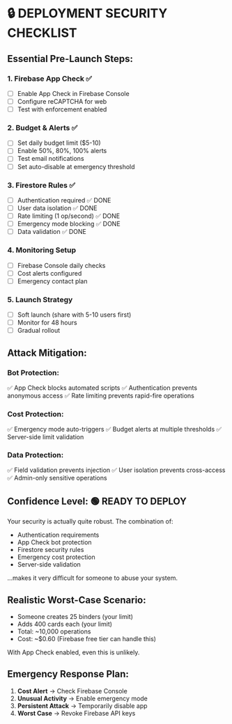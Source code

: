 # 🔒 DEPLOYMENT SECURITY CHECKLIST

## Essential Pre-Launch Steps:

### 1. Firebase App Check ✅

- [ ] Enable App Check in Firebase Console
- [ ] Configure reCAPTCHA for web
- [ ] Test with enforcement enabled

### 2. Budget & Alerts ✅

- [ ] Set daily budget limit ($5-10)
- [ ] Enable 50%, 80%, 100% alerts
- [ ] Test email notifications
- [ ] Set auto-disable at emergency threshold

### 3. Firestore Rules ✅

- [ ] Authentication required ✅ DONE
- [ ] User data isolation ✅ DONE
- [ ] Rate limiting (1 op/second) ✅ DONE
- [ ] Emergency mode blocking ✅ DONE
- [ ] Data validation ✅ DONE

### 4. Monitoring Setup

- [ ] Firebase Console daily checks
- [ ] Cost alerts configured
- [ ] Emergency contact plan

### 5. Launch Strategy

- [ ] Soft launch (share with 5-10 users first)
- [ ] Monitor for 48 hours
- [ ] Gradual rollout

## Attack Mitigation:

### Bot Protection:

✅ App Check blocks automated scripts
✅ Authentication prevents anonymous access
✅ Rate limiting prevents rapid-fire operations

### Cost Protection:

✅ Emergency mode auto-triggers
✅ Budget alerts at multiple thresholds
✅ Server-side limit validation

### Data Protection:

✅ Field validation prevents injection
✅ User isolation prevents cross-access
✅ Admin-only sensitive operations

## Confidence Level: 🟢 READY TO DEPLOY

Your security is actually quite robust. The combination of:

- Authentication requirements
- App Check bot protection
- Firestore security rules
- Emergency cost protection
- Server-side validation

...makes it very difficult for someone to abuse your system.

## Realistic Worst-Case Scenario:

- Someone creates 25 binders (your limit)
- Adds 400 cards each (your limit)
- Total: ~10,000 operations
- Cost: ~$0.60 (Firebase free tier can handle this)

With App Check enabled, even this is unlikely.

## Emergency Response Plan:

1. **Cost Alert** → Check Firebase Console
2. **Unusual Activity** → Enable emergency mode
3. **Persistent Attack** → Temporarily disable app
4. **Worst Case** → Revoke Firebase API keys
